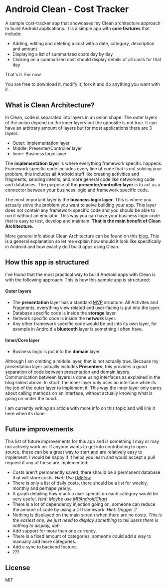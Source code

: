 # Android Clean - Cost Tracker
A sample cost-tracker app that showcases my Clean architecture approach to build Android applications. It is a simple app with **core features** that include:

- Adding, editing and deleting a cost with a date, category, description and amount
- Displaying a list of summarized costs day by day
- Clicking on a summarized cost should display details of all costs for that day

That's it. For now.

You are free to download it, modify it, fork it and do anything you want with it.

## What is Clean Architecture?

In Clean, code is separated into layers in an onion shape. The outer layers of the onion depend on the inner layers but the opposite is not true. It can have an arbitrary amount of layers but for most applications there are 3 layers:

- Outer: Implementation layer
- Middle:  Presenter/Controller layer
- Inner: Business logic layer

The **implementation layer** is where everything framework specific happens. Framework specific code includes every line of code that is not solving your problem, this includes all Android stuff like creating activities and fragments, sending intents, and more general code like networking code and databases. The purpose of the **presenter/controller layer** is to act as a connector between your business logic and framework specific code.

The most important layer is the **business logic layer**. This is where you actually solve the problem you want to solve building your app. This layer does not contain any framework specific code and you should be able to run it without an emulator. This way you can have your business logic code that is easy to test, develop and maintain. **That is the main benefit of Clean Architecture.**

More general info about Clean Architecture can be found on this [blog]. This is a general explanation so let me explain how should it look like specifically in Android and how exactly do I build apps using Clean.

## How this app is structured

I've found that the most practical way to build Android apps with Clean is with the following approach. This is how this sample app is structured:

#### Outer layers
- The **presentation** layer has a standard [MVP] structure. All Activites and Fragments, everything view related and user-facing is put into the layer.
- Database specific code is inside the **storage** layer.
- Network specific code is inside the **network** layer.
- Any other framework specific code would be put into its own layer, for example in Android a **bluetooth** layer is something I often have.

#### Inner/Core layer
- Business logic is put into the **domain** layer.

Although I am omitting a middle layer, that is not actually true. Because my presentation layer actually includes **Presenters**, this provides a good separation of code between presentation and domain layers. Communication between layers is done using interfaces as explained in the blog linked above. In short, the inner layer only uses an interface while its the job of the outer layer to implement it. This way the inner layer only cares about calling methods on an interface, without actually knowing what is going on under the hood.

I am currently writing an article with more info on this topic and will link it here when its done.

## Future improvements

This list of future improvements for this app and is something I may or may not actively work on. If anyone wants to get into contributing to open source, these can be a great way to start and are relatively easy to implement. I would be happy if it helps you learn and would accept a pull request if any of these are implemented:

- Costs aren't permanently saved, there should be a permanent database that will store costs. *Hint: Use [DBFlow]*
- There is only a list of daily costs, there should be a list for weekly, monthly and perhaps yearly.
- A graph detailing how much a user spends on each category would be very useful. *Hint: Maybe use [MPAndroidChart]*
- There is a lot of dependency injection going on, someone can reduce the amount of code by using a DI framework. *Hint: Dagger 2*
- Nothing is displayed on the main screen when there are no costs. *This is the easiest one, we just need to display something to tell users there is nothing to display, doh.*
- Add support for more than one currency.
- There is a fixed amount of categories, someone could add a way to manually add more categories.
- Add a sync to backend feature.
- ???


License
----

MIT


[//]: # (These are reference links used in the body of this note and get stripped out when the markdown processor does its job. There is no need to format nicely because it shouldn't be seen. Thanks SO - http://stackoverflow.com/questions/4823468/store-comments-in-markdown-syntax)


[blog]: <https://blog.8thlight.com/uncle-bob/2012/08/13/the-clean-architecture.html>
[MVP]: <https://en.wikipedia.org/wiki/Model%E2%80%93view%E2%80%93presenter>
[MPAndroidChart]: <https://github.com/PhilJay/MPAndroidChart>
[DBFlow]: <https://github.com/Raizlabs/DBFlow>

